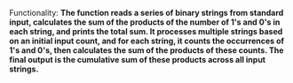 Functionality: **The function reads a series of binary strings from standard input, calculates the sum of the products of the number of 1's and 0's in each string, and prints the total sum. It processes multiple strings based on an initial input count, and for each string, it counts the occurrences of 1's and 0's, then calculates the sum of the products of these counts. The final output is the cumulative sum of these products across all input strings.**